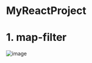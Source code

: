 # MyReactProject

# 1. map-filter

![image](https://user-images.githubusercontent.com/63494351/175764470-8d29d9ce-e017-4529-b2f0-1c695c7bb235.png)
